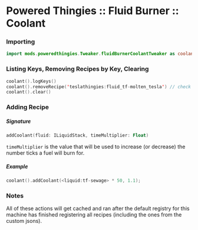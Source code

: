 # Powered Thingies :: Fluid Burner :: Coolant

### Importing
```kotlin
import mods.poweredthingies.Tweaker.fluidBurnerCoolantTweaker as coolant;
```

### Listing Keys, Removing Recipes by Key, Clearing
```kotlin
coolant().logKeys()
coolant().removeRecipe('teslathingies:fluid_tf-molten_tesla') // check <logKeys> output for valid keys
coolant().clear()
```

### Adding Recipe
##### Signature
```kotlin
addCoolant(fluid: ILiquidStack, timeMultiplier: Float)
```
`timeMultiplier` is the value that will be used to increase (or decrease) the number ticks a fuel will burn for.
##### Example
```kotlin
coolant().addCoolant(<liquid:tf-sewage> * 50, 1.1);
```

### Notes
All of these actions will get cached and ran after the default registry for this machine has finished registering all recipes (including the ones from the custom jsons).